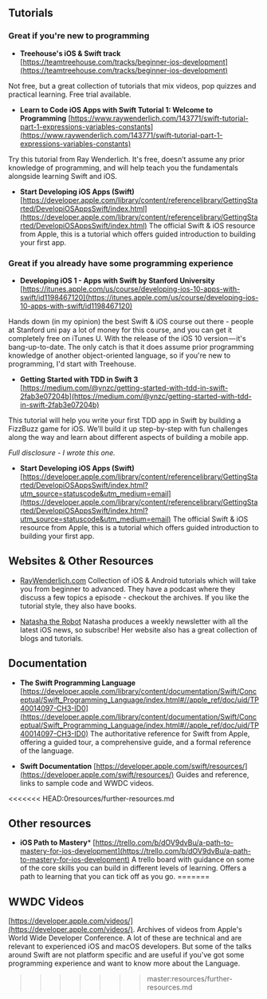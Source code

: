 ## Tutorials

### Great if you're new to programming
  * **Treehouse's iOS & Swift track**
  [https://teamtreehouse.com/tracks/beginner-ios-development](https://teamtreehouse.com/tracks/beginner-ios-development)

  Not free, but a great collection of tutorials that mix videos, pop quizzes and practical learning. Free trial available.

  * **Learn to Code iOS Apps with Swift Tutorial 1: Welcome to Programming**
  [https://www.raywenderlich.com/143771/swift-tutorial-part-1-expressions-variables-constants](https://www.raywenderlich.com/143771/swift-tutorial-part-1-expressions-variables-constants)

  Try this tutorial from Ray Wenderlich. It's free, doesn’t assume any prior knowledge of programming, and will help teach you the fundamentals alongside learning Swift and iOS.

  * **Start Developing iOS Apps (Swift)**
    [https://developer.apple.com/library/content/referencelibrary/GettingStarted/DevelopiOSAppsSwift/index.html](https://developer.apple.com/library/content/referencelibrary/GettingStarted/DevelopiOSAppsSwift/index.html)
    The official Swift & iOS resource from Apple, this is a tutorial which offers guided introduction to building your first app.

### Great if you already have some programming experience
  * **Developing iOS 1 - Apps with Swift by Stanford University**
  [https://itunes.apple.com/us/course/developing-ios-10-apps-with-swift/id1198467120](https://itunes.apple.com/us/course/developing-ios-10-apps-with-swift/id1198467120)

  Hands down (in my opinion) the best Swift & iOS course out there - people at Stanford uni pay a lot of money for this course, and you can get it completely free on iTunes U.  With the release of the iOS 10 version — it's bang-up-to-date. The only catch is that it does assume prior programming knowledge of another object-oriented language, so if you're new to programming, I'd start with Treehouse.

  * **Getting Started with TDD in Swift 3**
  [https://medium.com/@ynzc/getting-started-with-tdd-in-swift-2fab3e07204b](https://medium.com/@ynzc/getting-started-with-tdd-in-swift-2fab3e07204b)

  This tutorial will help you write your first TDD app in Swift by building a FizzBuzz game for iOS. We’ll build it up step-by-step with fun challenges along the way and learn about different aspects of building a mobile app.

  *Full disclosure - I wrote this one.*

  * **Start Developing iOS Apps (Swift)**
  [https://developer.apple.com/library/content/referencelibrary/GettingStarted/DevelopiOSAppsSwift/index.html?utm_source=statuscode&utm_medium=email](https://developer.apple.com/library/content/referencelibrary/GettingStarted/DevelopiOSAppsSwift/index.html?utm_source=statuscode&utm_medium=email)
  The official Swift & iOS resource from Apple, this is a tutorial which offers guided introduction to building your first app.

## Websites & Other Resources

* [RayWenderlich.com](https://www.raywenderlich.com/) Collection of iOS & Android tutorials which will take you from beginner to advanced. They have a podcast where they discuss a few topics a episode - checkout the archives. If you like the tutorial style, they also have books.

* [Natasha the Robot](https://www.natashatherobot.com/) Natasha produces a weekly newsletter with all the latest iOS news, so subscribe! Her website also has a great collection of blogs and tutorials.

## Documentation

  * **The Swift Programming Language**
  [https://developer.apple.com/library/content/documentation/Swift/Conceptual/Swift_Programming_Language/index.html#//apple_ref/doc/uid/TP40014097-CH3-ID0](https://developer.apple.com/library/content/documentation/Swift/Conceptual/Swift_Programming_Language/index.html#//apple_ref/doc/uid/TP40014097-CH3-ID0)
    The authoritative reference for Swift from Apple, offering a guided tour, a comprehensive guide, and a formal reference of the language.

  * **Swift Documentation**
  [https://developer.apple.com/swift/resources/](https://developer.apple.com/swift/resources/)
  Guides and reference, links to sample code and WWDC videos.

<<<<<<< HEAD:0resources/further-resources.md


## Other resources

  * **iOS Path to Mastery***
  [https://trello.com/b/dOV9dvBu/a-path-to-mastery-for-ios-development](https://trello.com/b/dOV9dvBu/a-path-to-mastery-for-ios-development)
  A trello board with guidance on some of the core skills you can build in different levels of learning. Offers a path to learning that you can tick off as you go.
=======
## WWDC Videos

[https://developer.apple.com/videos/](https://developer.apple.com/videos/). Archives of videos from Apple's World Wide Developer Conference. A lot of these are technical and are relevant to experienced iOS and macOS developers. But some of the talks around Swift are not platform specific and are useful if you've got some programming experience and want to know more about the Language.
>>>>>>> master:resources/further-resources.md
